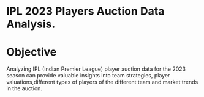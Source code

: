 # <h1> IPL 2023 Players Auction Data Analysis.</h1>
<h1> Objective </h1>
<p> Analyzing IPL (Indian Premier League) player auction data for the 2023 season can provide valuable insights into team strategies, player valuations,different types of players of the different team and market trends in the auction.</p>

